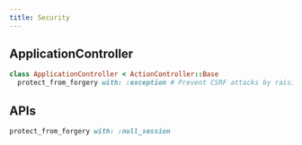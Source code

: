 ```yaml
---
title: Security
---
```


## ApplicationController
```ruby
class ApplicationController < ActionController::Base
  protect_from_forgery with: :exception # Prevent CSRF attacks by raising an exception.
```

## APIs
```ruby
protect_from_forgery with: :null_session
```
